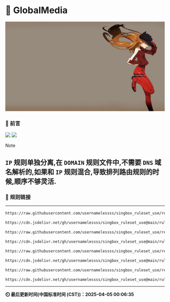 
# 🧸 GlobalMedia
![](https://raw.githubusercontent.com/usernamelessss/picture-bed/main/images/202504042256831.jpg)
### 📣 前言
![](https://shields.io/badge/-移除重复规则-ff69b4) ![](https://shields.io/badge/-IP&nbsp;规则单独存放不与&nbsp;DOMAIN&nbsp;等混合-green)
> [!NOTE]
**`IP` 规则单独分离,在 `DOMAIN` 规则文件中,不需要 `DNS` 域名解析的,如果和 `IP` 规则混合,导致排列路由规则的时候,顺序不够灵活.**
---

###  🔗 规则链接
---

```url
https://raw.githubusercontent.com/usernamelessss/singbox_ruleset_use/refs/heads/main/rule/GlobalMedia/GlobalMedia_IP.json
```

```url
https://cdn.jsdelivr.net/gh/usernamelessss/singbox_ruleset_use@main/rule/GlobalMedia/GlobalMedia_IP.json
```

```url
https://raw.githubusercontent.com/usernamelessss/singbox_ruleset_use/refs/heads/main/rule/GlobalMedia/GlobalMedia_IP.srs
```

```url
https://cdn.jsdelivr.net/gh/usernamelessss/singbox_ruleset_use@main/rule/GlobalMedia/GlobalMedia_IP.srs
```

```url
https://raw.githubusercontent.com/usernamelessss/singbox_ruleset_use/refs/heads/main/rule/GlobalMedia/GlobalMedia_No_IP.json
```

```url
https://cdn.jsdelivr.net/gh/usernamelessss/singbox_ruleset_use@main/rule/GlobalMedia/GlobalMedia_No_IP.json
```

```url
https://raw.githubusercontent.com/usernamelessss/singbox_ruleset_use/refs/heads/main/rule/GlobalMedia/GlobalMedia_No_IP.srs
```

```url
https://cdn.jsdelivr.net/gh/usernamelessss/singbox_ruleset_use@main/rule/GlobalMedia/GlobalMedia_No_IP.srs
```

---
**⏲️ 最后更新时间(中国标准时间 (CST))：2025-04-05 00:06:35**